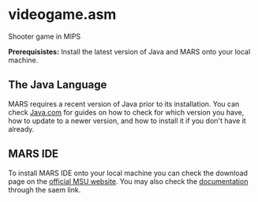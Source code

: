 # videogame.asm

Shooter game in MIPS

**Prerequisistes:** Install the latest version of Java and MARS onto your local machine.

## The Java Language

MARS requires a recent version of Java prior to its installation. You can check [Java.com](https://www.java.com/en/download/help/download_options.html) for guides on how to check for which version you have, how to update to a newer version, and how to install it if you don't have it already.

## MARS IDE

To install MARS IDE onto your local machine you can check the download page on the [official MSU website](https://courses.missouristate.edu/kenvollmar/mars/download.htm). You may also check the [documentation](https://courses.missouristate.edu/kenvollmar/mars/Help/MarsHelpCommand.html) through the saem link.
